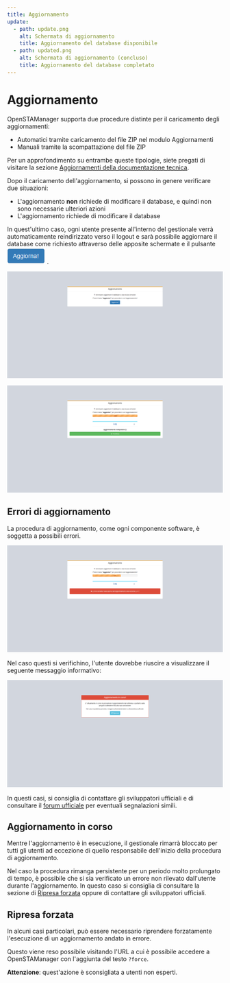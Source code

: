 ```yaml
---
title: Aggiornamento
update:
  - path: update.png
    alt: Schermata di aggiornamento
    title: Aggiornamento del database disponibile
  - path: updated.png
    alt: Schermata di aggiornamento (concluso)
    title: Aggiornamento del database completato
---
```


# Aggiornamento

OpenSTAManager supporta due procedure distinte per il caricamento degli aggiornamenti:

* Automatici tramite caricamento del file ZIP nel modulo Aggiornamenti
* Manuali tramite la scompattazione del file ZIP

Per un approfondimento su entrambe queste tipologie, siete pregati di visitare la sezione [Aggiornamenti della documentazione tecnica](../../docs/docs-1/aggiornamento.md).

Dopo il caricamento dell'aggiornamento, si possono in genere verificare due situazioni:

* L'aggiornamento **non** richiede di modificare il database, e quindi non sono necessarie ulteriori azioni
* L'aggiornamento richiede di modificare il database

In quest'ultimo caso, ogni utente presente all'interno del gestionale verrà automaticamente reindirizzato verso il logout e sarà possibile aggiornare il database come richiesto attraverso delle apposite schermate e il pulsante ![](../../.gitbook/assets/aggiorna.PNG) .

![Aggiornamento del database disponibile ](../../.gitbook/assets/update.png)

![Aggiornamento del database completato ](../../.gitbook/assets/updated.png)

## Errori di aggiornamento

La procedura di aggiornamento, come ogni componente software, è soggetta a possibili errori.

![Errore aggiornamento ](../../.gitbook/assets/error.png)

Nel caso questi si verifichino, l'utente dovrebbe riuscire a visualizzare il seguente messaggio informativo:

![Errore aggiornamento ](../../.gitbook/assets/already-updating.png)

In questi casi, si consiglia di contattare gli sviluppatori ufficiali e di consultare il [forum ufficiale](https://www.openstamanager.com/forum/) per eventuali segnalazioni simili.

## Aggiornamento in corso

Mentre l'aggiornamento è in esecuzione, il gestionale rimarrà bloccato per tutti gli utenti ad eccezione di quello responsabile dell'inizio della procedura di aggiornamento.

Nel caso la procedura rimanga persistente per un periodo molto prolungato di tempo, è possibile che si sia verificato un errore non rilevato dall'utente durante l'aggiornamento. In questo caso si consiglia di consultare la sezione di [Ripresa forzata](aggiornamento.md#ripresa-forzata) oppure di contattare gli sviluppatori ufficiali.

## Ripresa forzata

In alcuni casi particolari, può essere necessario riprendere forzatamente l'esecuzione di un aggiornamento andato in errore.

Questo viene reso possibile visitando l'URL a cui è possibile accedere a OpenSTAManager con l'aggiunta del testo `?force`.

**Attenzione**: quest'azione è sconsigliata a utenti non esperti.


